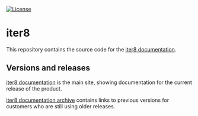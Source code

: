 [![License](https://img.shields.io/badge/License-Apache%202.0-blue.svg)](LICENSE)

# iter8

This repository contains the source code for the [iter8 documentation](https://iter8.tools/docs/).

## Versions and releases

[iter8 documentation](https://iter8.tools/docs/) is the main site, showing documentation for the current release of the product.

[iter8 documentation archive](http://iter8.tools/docs/assets/documentation/more/releases.html) contains links to previous versions for customers who are still using older releases. 